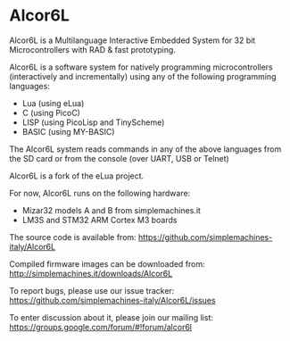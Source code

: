 Alcor6L
=======

Alcor6L is a Multilanguage Interactive Embedded System
for 32 bit Microcontrollers with RAD &amp; fast prototyping.

Alcor6L is a software system for natively programming
microcontrollers (interactively and incrementally) using
any of the following programming languages:

* Lua (using eLua)
* C (using PicoC)
* LISP (using PicoLisp and TinyScheme)
* BASIC (using MY-BASIC)

The Alcor6L system reads commands in any of the above
languages from the SD card or from the console (over UART,
USB or Telnet)

Alcor6L is a fork of the eLua project.

For now, Alcor6L runs on the following hardware:

* Mizar32 models A and B from simplemachines.it
* LM3S and STM32 ARM Cortex M3 boards

The source code is available from:
https://github.com/simplemachines-italy/Alcor6L

Compiled firmware images can be downloaded from:
http://simplemachines.it/downloads/Alcor6L

To report bugs, please use our issue tracker:
https://github.com/simplemachines-italy/Alcor6L/issues

To enter discussion about it, please join our mailing list:
https://groups.google.com/forum/#!forum/alcor6l
